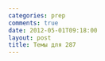 ```yaml
---
categories: prep
comments: true
date: 2012-05-01T09:18:00
layout: post
title: Темы для 287
---
```



